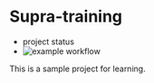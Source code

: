 # Supra-training
* project status 
* ![example workflow](https://github.com/speedy4all/Supra-training/actions/workflows/node.js.yml/badge.svg)

This is a sample project for learning.
